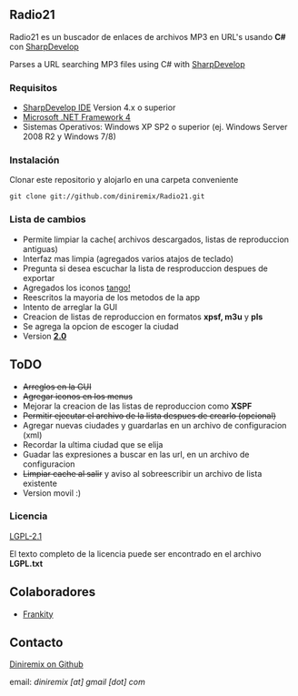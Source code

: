 ## Radio21 ##
Radio21 es un buscador de enlaces de archivos MP3 en URL's usando **C#** con [SharpDevelop](http://www.icsharpcode.net/opensource/sd/)

Parses a URL searching MP3 files using C# with [SharpDevelop](http://www.icsharpcode.net/opensource/sd/)

### Requisitos ###
- [SharpDevelop IDE](http://www.icsharpcode.net/OpenSource/SD/Download/#SharpDevelop4x) Version 4.x o superior
- [Microsoft .NET Framework 4](http://www.microsoft.com/en-us/download/details.aspx?id=17718)
- Sistemas Operativos: Windows XP SP2 o superior (ej. Windows Server 2008 R2 y Windows 7/8)

### Instalación ###
Clonar este repositorio y alojarlo en una carpeta conveniente

	git clone git://github.com/diniremix/Radio21.git
### Lista de cambios ###
* Permite limpiar la cache( archivos descargados, listas de reproduccion antiguas)
* Interfaz mas limpia (agregados varios atajos de teclado)
* Pregunta si desea escuchar la lista de resproduccion despues de exportar
* Agregados los iconos [tango!](http://tango.freedesktop.org/Talk:Tango_Icon_Gallery#All-in-one_download)
* Reescritos la mayoria de los metodos de la app
* Intento de arreglar la GUI
* Creacion de listas de reproduccion en formatos **xpsf, m3u** y **pls**
* Se agrega la opcion de escoger la ciudad
* Version [**2.0**](https://github.com/diniremix/Radio21/commit/c602395)

## ToDO ##
* ~~Arreglos en la GUI~~
* ~~Agregar iconos en los menus~~
* Mejorar la creacion de las listas de reproduccion como **XSPF**
* ~~Permitir ejecutar el archivo de la lista despues de crearlo (opcional)~~
* Agregar nuevas ciudades y guardarlas en un archivo de configuracion (xml)
* Recordar la ultima ciudad que se elija
* Guadar las expresiones a buscar en las url, en un archivo de configuracion
* ~~Limpiar cache al salir~~ y aviso al sobreescribir un archivo de lista existente
* Version movil :)


### Licencia ###

[LGPL-2.1](http://www.gnu.org/licenses/old-licenses/lgpl-2.1.html)

El texto completo de la licencia puede ser encontrado en el archivo **LGPL.txt**
## Colaboradores ##

- [Frankity](http://frankity.info/)


## Contacto ##
[Diniremix on Github](https://github.com/diniremix)

email: *diniremix [at] gmail [dot] com*

